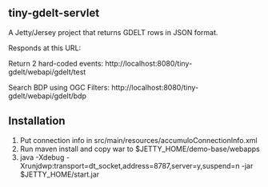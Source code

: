 ## tiny-gdelt-servlet
A Jetty/Jersey project that returns GDELT rows in JSON format.

Responds at this URL:

Return 2 hard-coded events:   http://localhost:8080/tiny-gdelt/webapi/gdelt/test

Search BDP using OGC Filters: http://localhost:8080/tiny-gdelt/webapi/gdelt/bdp

## Installation

1.  Put connection info in src/main/resources/accumuloConnectionInfo.xml
2.  Run maven install and copy war to $JETTY_HOME/demo-base/webapps
3.  java -Xdebug -Xrunjdwp:transport=dt_socket,address=8787,server=y,suspend=n -jar $JETTY_HOME/start.jar



